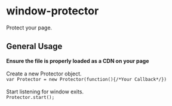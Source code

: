# window-protector
Protect your page.

## General Usage
<b>Ensure the file is properly loaded as a CDN on your page</b>
<br><br>
Create a new Protector object.<br>
`var Protector = new Protector(function(){/*Your Callback*/})`
<br><br>
Start listening for window exits.<br>
`Protector.start();`
